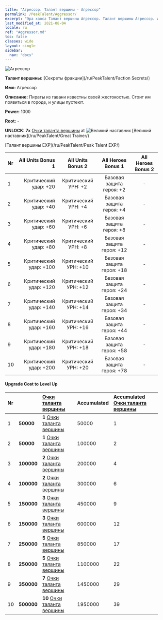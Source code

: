 ```yaml
---
title: "Агрессор. Талант вершины - Агрессор"
permalink: /PeakTalent/Aggressor/
excerpt: "Эра хаоса Талант вершины Агрессор. Талант вершины Агрессор. Агрессор"
last_modified_at: 2021-08-04
locale: ru
ref: "Aggressor.md"
toc: false
classes: wide
layout: single
sidebar:
  nav: "docs"
---
```


  ![Агрессор](/images/pt/talent_3004.png)

  **Талант вершины:** [Секреты фракции](/ru/PeakTalent/Faction Secrets/)

  **Имя:** Агрессор

  **Описание:** Пираты из гавани известны своей жестокостью. Стоит им появиться в городе, и улицы пустеют.

  **Power:** 1000

  **Root:** -

  **UNLOCK: 7x** [Очки таланта вершины](/ItemsRU/con_934/) at ![Великий наставник](/images/pt/talent_3001.png) [Великий наставник](/ru/PeakTalent/Great Trainer/)

  [Талант вершины EXP](/ru/PeakTalent/Peak Talent EXP/)

  | Nr | All Units Bonus 1 | All Units Bonus 2 | All Heroes Bonus 1 | All Heroes Bonus 2 |
  |:---|--------------:|:-------------:|:-------------:|:-------------:|
  | 1 | Критический удар: +20 | Критический УРН: +2 | Базовая защита героя: +2 | - |
  | 2 | Критический удар: +40 | Критический УРН: +4 | Базовая защита героя: +4 | - |
  | 3 | Критический удар: +60 | Критический УРН: +6 | Базовая защита героя: +8 | - |
  | 4 | Критический удар: +80 | Критический УРН: +8 | Базовая защита героя: +12 | - |
  | 5 | Критический удар: +100 | Критический УРН: +10 | Базовая защита героя: +18 | - |
  | 6 | Критический удар: +120 | Критический УРН: +12 | Базовая защита героя: +24 | - |
  | 7 | Критический удар: +140 | Критический УРН: +14 | Базовая защита героя: +34 | - |
  | 8 | Критический удар: +160 | Критический УРН: +16 | Базовая защита героя: +44 | - |
  | 9 | Критический удар: +180 | Критический УРН: +18 | Базовая защита героя: +58 | - |
  | 10 | Критический удар: +200 | Критический УРН: +20 | Базовая защита героя: +78 | - |


#### Upgrade Cost to Level Up

  | Nr | <i class="fas fa-coins"/> | [Очки таланта вершины](/ItemsRU/con_934/) | Accumulated <i class="fas fa-coins"/> | Accumulated [Очки таланта вершины](/ItemsRU/con_934/) |
  |:---|:--------------|:-------------|:-------------|:-------------|
  | 1 | **50000** | **1** [Очки таланта вершины](/ItemsRU/con_934/) | 50000 | 1 |
  | 2 | **50000** | **1** [Очки таланта вершины](/ItemsRU/con_934/) | 100000 | 2 |
  | 3 | **100000** | **2** [Очки таланта вершины](/ItemsRU/con_934/) | 200000 | 4 |
  | 4 | **100000** | **2** [Очки таланта вершины](/ItemsRU/con_934/) | 300000 | 6 |
  | 5 | **150000** | **3** [Очки таланта вершины](/ItemsRU/con_934/) | 450000 | 9 |
  | 6 | **150000** | **3** [Очки таланта вершины](/ItemsRU/con_934/) | 600000 | 12 |
  | 7 | **250000** | **5** [Очки таланта вершины](/ItemsRU/con_934/) | 850000 | 17 |
  | 8 | **250000** | **5** [Очки таланта вершины](/ItemsRU/con_934/) | 1100000 | 22 |
  | 9 | **350000** | **7** [Очки таланта вершины](/ItemsRU/con_934/) | 1450000 | 29 |
  | 10 | **500000** | **10** [Очки таланта вершины](/ItemsRU/con_934/) | 1950000 | 39 |
